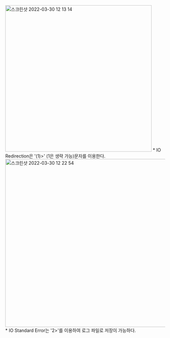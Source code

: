 <img width="461" alt="스크린샷 2022-03-30 12 13 14" src="https://user-images.githubusercontent.com/70207093/160744001-1addcf17-2662-4efb-97c4-f3e1b34901e3.png">
* IO Redirection은 '(1)>' (1은 생략 가능)문자를 이용한다.

<img width="529" alt="스크린샷 2022-03-30 12 22 54" src="https://user-images.githubusercontent.com/70207093/160745020-b13dca54-e0a7-4959-8756-8106582ebe56.png">
* IO Standard Error는 '2>'를 이용하여 로그 파일로 저장이 가능하다.
